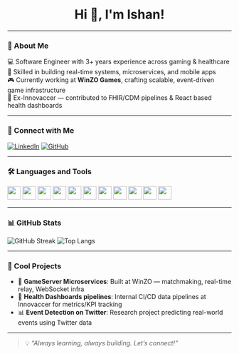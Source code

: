<h1 align="center">Hi 👋, I'm Ishan!</h1>

---

### 🚀 About Me
💻 Software Engineer with 3+ years experience across gaming & healthcare  
🔧 Skilled in building real-time systems, microservices, and mobile apps  
🎮 Currently working at **WinZO Games**, crafting scalable, event-driven game infrastructure  
🏥 Ex-Innovaccer — contributed to FHIR/CDM pipelines & React based health dashboards

---

### 🔗 Connect with Me
[![LinkedIn](https://img.shields.io/badge/LinkedIn-blue?style=flat&logo=linkedin)](https://linkedin.com/in/ishan-bajaj-505b6719a)
[![GitHub](https://img.shields.io/badge/GitHub-black?style=flat&logo=github)](https://github.com/ishand3thrx)

---

### 🛠️ Languages and Tools

<p>
  <img src="https://cdn.jsdelivr.net/gh/devicons/devicon/icons/java/java-original.svg" height="30"/>
  <img src="https://cdn.jsdelivr.net/gh/devicons/devicon/icons/python/python-original.svg" height="30"/>
  <img src="https://cdn.jsdelivr.net/gh/devicons/devicon/icons/javascript/javascript-original.svg" height="30"/>
  <img src="https://cdn.jsdelivr.net/gh/devicons/devicon/icons/typescript/typescript-original.svg" height="30"/>
  <img src="https://cdn.jsdelivr.net/gh/devicons/devicon/icons/dart/dart-original.svg" height="30"/>
  <img src="https://cdn.jsdelivr.net/gh/devicons/devicon/icons/flutter/flutter-original.svg" height="30"/>
  <img src="https://cdn.jsdelivr.net/gh/devicons/devicon/icons/nodejs/nodejs-original.svg" height="30"/>
  <img src="https://cdn.jsdelivr.net/gh/devicons/devicon/icons/react/react-original.svg" height="30"/>
  <img src="https://cdn.jsdelivr.net/gh/devicons/devicon/icons/kafka/kafka-original.svg" height="30"/>
  <img src="https://cdn.jsdelivr.net/gh/devicons/devicon/icons/redis/redis-original.svg" height="30"/>
  <img src="https://cdn.jsdelivr.net/gh/devicons/devicon/icons/docker/docker-original.svg" height="30"/>
</p>

---

### 📊 GitHub Stats
![GitHub Streak](https://github-readme-streak-stats.herokuapp.com?user=ishand3thrx&theme=dark)
![Top Langs](https://github-readme-stats.vercel.app/api/top-langs/?username=ishand3thrx&layout=compact&theme=dark)

---

### 🧠 Cool Projects
- 🧩 **GameServer Microservices**: Built at WinZO — matchmaking, real-time relay, WebSocket infra  
- 📱 **Health Dashboards pipelines**: Internal CI/CD data pipelines at Innovaccer for metrics/KPI tracking  
- 📊 **Event Detection on Twitter**: Research project predicting real-world events using Twitter data

---

> 💡 *“Always learning, always building. Let’s connect!”*

